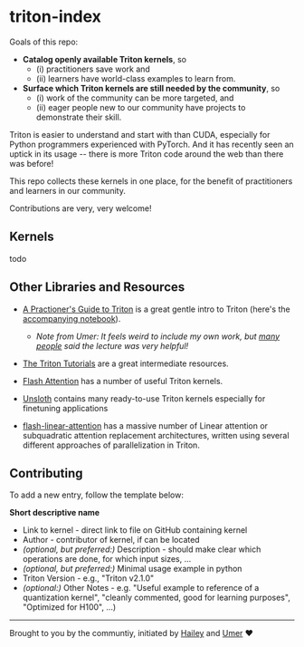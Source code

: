 # triton-index

Goals of this repo:
- **Catalog openly available Triton kernels**, so
    - (i) practitioners save work and
    - (ii) learners have world-class examples to learn from.
- **Surface which Triton kernels are still needed by the community**, so
    -  (i) work of the community can be more targeted, and
    - (ii) eager people new to our community have projects to demonstrate their skill.

Triton is easier to understand and start with than CUDA, especially for Python programmers experienced with PyTorch. And it has recently seen an uptick in its usage -- there is more Triton code around the web than there was before!

This repo collects these kernels in one place, for the benefit of practitioners and learners in our community.

Contributions are very, very welcome!

## Kernels

todo


## Other Libraries and Resources

- [A Practioner's Guide to Triton](https://www.youtube.com/watch?v=DdTsX6DQk24&t=93s) is a great gentle intro to Triton (here's the [accompanying notebook](https://github.com/cuda-mode/lectures/blob/main/lecture%2014/A_Practitioners_Guide_to_Triton.ipynb)).
    - _Note from Umer: It feels weird to include my own work, but [many](https://twitter.com/jeremyphoward/status/1781438834561126776) [people](https://twitter.com/marksaroufim/status/1778978773721092274) said the lecture was very helpful!_

- [The Triton Tutorials](https://triton-lang.org/main/getting-started/tutorials/index.html) are a great intermediate resources.
- [Flash Attention](https://github.com/Dao-AILab/flash-attention/tree/main/flash_attn/ops/triton) has a number of useful Triton kernels.
- [Unsloth](https://github.com/unslothai/unsloth) contains many ready-to-use Triton kernels especially for finetuning applications
- [flash-linear-attention](https://github.com/sustcsonglin/flash-linear-attention) has a massive number of Linear attention or subquadratic attention replacement architectures, written using several different approaches of parallelization in Triton.


## Contributing

To add a new entry, follow the template below:


**Short descriptive name**
- Link to kernel - direct link to file on GitHub containing kernel
- Author - contributor of kernel, if can be located
- _(optional, but preferred:)_ Description - should make clear which operations are done, for which input sizes, ...
- _(optional, but preferred:)_ Minimal usage example in python
- Triton Version - e.g., "Triton v2.1.0"
- _(optional:)_ Other Notes - e.g. "Useful example to reference of a quantization kernel", "cleanly commented, good for learning purposes", "Optimized for H100", ...)



---

Brought to you by the communtiy, initiated by [Hailey](https://x.com/haileysch__) and [Umer](https://x.com/UmerHAdil) ❤️
